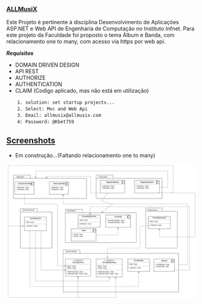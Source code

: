 ### [ALLMusiX]()
Este Projeto é pertinente à disciplina Desenvolvimento de Aplicações ASP.NET e Web API de Engenharia de Computação no Instituto Infnet. Para este projeto da Faculdade foi proposto o tema Álbum e Banda, com relacionamento one to many, com acesso via https por web api.


**_Requisitos_**

* DOMAIN DRIVEN DESIGN
* API REST
* AUTHORIZE
* AUTHENTICATION
* CLAIM (Codigo aplicado, mas não está em utilização)

```bash
    1. solution: set startup projects...
    2. Select: Mvc and Web Api
    3. Email: allmusix@allmusix.com
    4: Password: @Kbet759 

```

## [Screenshots]()

* Em construção...(Faltando relacionamento one to many)
<img src="./Untitled Diagram.png">
